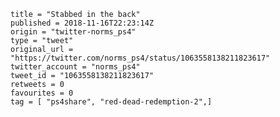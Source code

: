 ```
title = "Stabbed in the back"
published = 2018-11-16T22:23:14Z
origin = "twitter-norms_ps4"
type = "tweet"
original_url = "https://twitter.com/norms_ps4/status/1063558138211823617"
twitter_account = "norms_ps4"
tweet_id = "1063558138211823617"
retweets = 0
favourites = 0
tag = [ "ps4share", "red-dead-redemption-2",]
```

<p class='image'><img src='https://mnf.m17s.net/2018/11/16/DsKEfQzWsAASDPQ.jpg' alt=''></p>

